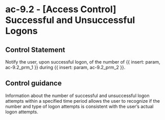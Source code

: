 # ac-9.2 - \[Access Control\] Successful and Unsuccessful Logons

## Control Statement

Notify the user, upon successful logon, of the number of {{ insert: param, ac-9.2_prm_1 }} during {{ insert: param, ac-9.2_prm_2 }}.

## Control guidance

Information about the number of successful and unsuccessful logon attempts within a specified time period allows the user to recognize if the number and type of logon attempts is consistent with the user’s actual logon attempts.
